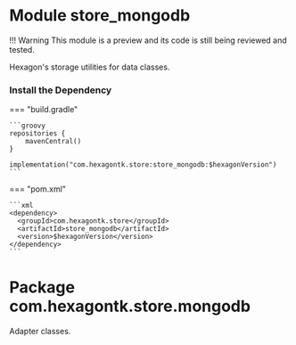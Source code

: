 
# Module store_mongodb
!!! Warning
    This module is a preview and its code is still being reviewed and tested.

Hexagon's storage utilities for data classes.

### Install the Dependency

=== "build.gradle"

    ```groovy
    repositories {
        mavenCentral()
    }

    implementation("com.hexagontk.store:store_mongodb:$hexagonVersion")
    ```

=== "pom.xml"

    ```xml
    <dependency>
      <groupId>com.hexagontk.store</groupId>
      <artifactId>store_mongodb</artifactId>
      <version>$hexagonVersion</version>
    </dependency>
    ```

# Package com.hexagontk.store.mongodb
Adapter classes.
